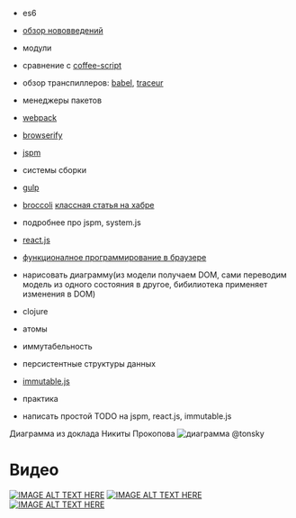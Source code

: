 * es6
 * [обзор нововведений](https://babeljs.io/docs/learn-es2015/)
 * модули
 * сравнение с [coffee-script](http://coffeescript.org/)
 * обзор транспиллеров: [babel](https://babeljs.io), [traceur](https://github.com/google/traceur-compiler)
* менеджеры пакетов
 * [webpack](http://webpack.github.io/)
 * [browserify](http://browserify.org/)
 * [jspm](http://jspm.io/)
* системы сборки
 * [gulp](http://gulpjs.com/)
 * [broccoli](https://github.com/broccolijs/broccoli) [классная статья на хабре](http://habrahabr.ru/post/216715/)
* подробнее про jspm, system.js
* [react.js](https://facebook.github.io/react/)
* [функционалное программирование в браузере](http://tonsky.me/talks/2015-frontendconf/)
 * нарисовать диаграмму(из модели получаем DOM, сами переводим модель из одного состояния в другое, бибилиотека применяет изменения в DOM)
 * clojure
 * атомы
 * иммутабельность
 * персистентные структуры данных
 * [immutable.js](https://facebook.github.io/immutable-js/)

* практика
 * написать простой TODO на jspm, react.js, immutable.js


Диаграмма из доклада Никиты Прокопова
![диаграмма @tonsky](http://tonsky.me/talks/2015-frontendconf/0130%20model-model-dom-dom.png)
 
# Видео 
 
[![IMAGE ALT TEXT HERE](http://img.youtube.com/vi/NpMnRifyGyw/0.jpg)](http://www.youtube.com/watch?v=NpMnRifyGyw)
[![IMAGE ALT TEXT HERE](http://img.youtube.com/vi/szJjsduHBQQ/0.jpg)](http://www.youtube.com/watch?v=szJjsduHBQQ)
[![IMAGE ALT TEXT HERE](http://img.youtube.com/vi/I7IdS-PbEgI/0.jpg)](http://www.youtube.com/watch?v=I7IdS-PbEgI)
